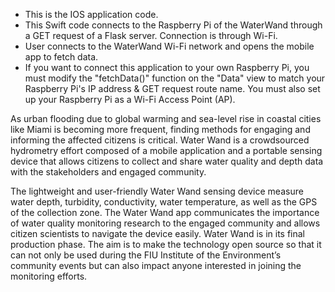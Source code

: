 - This is the IOS application code.
- This Swift code connects to the Raspberry Pi of the WaterWand through a GET request of a Flask server. Connection is through Wi-Fi.
- User connects to the WaterWand Wi-Fi network and opens the mobile app to fetch data.
- If you want to connect this application to your own Raspberry Pi, you must modify the "fetchData()" function on the "Data" view to match your
  Raspberry Pi's IP address & GET request route name. You must also set up your Raspberry Pi as a Wi-Fi Access Point (AP).

As urban flooding due to global warming and sea-level rise in coastal cities like Miami is becoming more frequent, 
finding methods for engaging and informing the affected citizens is critical.
Water Wand is a crowdsourced hydrometry effort composed of a mobile application and a portable sensing device that 
allows citizens to collect and share water quality and depth data with the stakeholders and engaged community.

The lightweight and user-friendly Water Wand sensing device measure water depth, turbidity, conductivity, water temperature, as well as 
the GPS of the collection zone. The Water Wand app communicates the importance of water quality monitoring research to the engaged 
community and allows citizen scientists to navigate the device easily. Water Wand is in its final production phase. The aim is to make the 
technology open source so that it can not only be used during the FIU Institute of the Environment’s community events
but can also impact anyone interested in joining the monitoring efforts.
